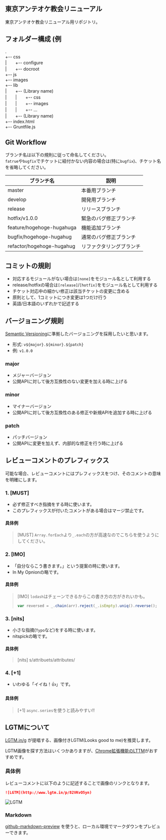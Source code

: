 ## 東京アンテオケ教会リニューアル
東京アンテオケ教会リニューアル用リポジトリ。

## フォルダー構成 (例

.  
+-- css  
|　　+-- configure  
|　　+-- docroot  
+-- js  
+-- images  
+-- lib  
|　　+-- (Library name)  
|　　|　　+-- css  
|　　|　　+-- images  
|　　|　　+-- ...  
|　　+-- (Library name)  
+-- index.html  
+-- Gruntfile.js  

## Git Workflow

ブランチ名は以下の規則に従って命名してください。  
`fatrue`や`bugfix`でチケットに紐付かない内容の場合は(特に`bugfix`)、チケット名を省略してください。


| ブランチ名                            | 説明                     |
|---------------------------------------|--------------------------|
| master                                | 本番用ブランチ           |
| develop                               | 開発用ブランチ           |
| release                               | リリースブランチ         |
| hotfix/v1.0.0                         | 緊急のバグ修正ブランチ   |
| feature/hogehoge-hugahuga             | 機能追加ブランチ         |
| bugfix/hogehoge-hugahug               | 通常のバグ修正ブランチ   |
| refactor/hogehoge-hugahug             | リファクタリングブランチ |

## コミットの規則

- 対応するモジュールがない場合は`[none]`をモジュール名として利用する
- release/hotfixの場合は`[release]`/`[hotfix]`をモジュール名として利用する
- チケット対応中の細かい修正は該当チケットの変更に含める
- 原則として、1コミットにつき変更は1つだけ行う
- 英語/日本語のいずれかで記述する

## バージョニング規則

[Semantic Versioning](http://semver.org/)に準拠したバージョニングを採用したいと思います。

- 形式: `v${major}.${minor}.${patch}`
- 例:   `v1.0.0`

### major

- メジャーバージョン
- 公開APIに対して後方互換性のない変更を加える時に上げる

### minor

- マイナーバージョン
- 公開APIに対して後方互換性のある修正や新規APIを追加する時に上げる

### patch

- パッチバージョン
- 公開APIに変更を加えず、内部的な修正を行う時に上げる


## レビューコメントのプレフィックス

可能な場合、レビューコメントにはプレフィックスをつけ、そのコメントの意味を明確にします。

### 1. **[MUST]** 

- 必ず修正すべき指摘をする時に使います。
- このプレフィックスが付いたコメントがある場合はマージ禁止です。  

#### 具体例

> [MUST] `Array.forEach`より`_.each`の方が高速なのでこちらを使うようにしてください。

### 2. **[IMO]**

- 「自分ならこう書きます。」という提案の時に使います。
- In My Opnionの略です。

#### 具体例

> [IMO] `lodash`はチェーンできるからこの書き方の方がきれいかも。
> 
> ```javascript
> var reversed = _.chain(arr).reject(_.isEmpty).uniq().reverse();
> ```

### 3. **[nits]**

- 小さな指摘(`Typo`など)をする時に使います。
- nitspickの略です。  

#### 具体例

> [nits] s/attribuets/attributes/

### 4. **[+1]** 

- いわゆる「イイね！:+1:」です。

#### 具体例

> [+1] `async.series`を使うと読みやすい!!


## LGTMについて

[LGTM.in/g](http://www.lgtm.in/) が提唱する、画像付きLGTM(Looks good to me)を推奨します。  

LGTM画像を探す方法はいくつかありますが、[Chrome拡張機能のLTTM](https://chrome.google.com/webstore/detail/lttm/jdidcgkdggndpodjbipodfefnpgjooeh?hl=ja)がおすすめです。

### 具体例

レビューコメントに以下のように記述することで画像のリンクとなります。

```markdown
![LGTM](http://www.lgtm.in/p/82VKvO5yn) 
```

![LGTM](http://www.lgtm.in/p/82VKvO5yn) 


### Markdown

[github-markdown-preview](https://www.npmjs.com/package/github-markdown-preview) を使うと、ローカル環境でマークダウンをプレビューできます。

